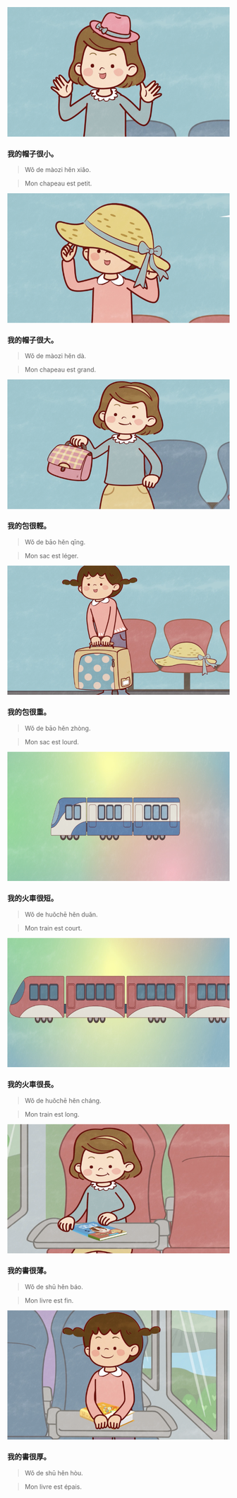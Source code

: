 ![](../../static/images/grand_et_petit/img_1.png)

### 我的帽子很小。
> Wǒ de màozi hěn xiǎo.

> Mon chapeau est petit.

![](../../static/images/grand_et_petit/img_2.png)

### 我的帽子很大。
> Wǒ de màozi hěn dà.

> Mon chapeau est grand.

![](../../static/images/grand_et_petit/img_3.png)

### 我的包很輕。
> Wǒ de bāo hěn qīng.

> Mon sac est léger.

![](../../static/images/grand_et_petit/img_4.png)

### 我的包很重。
> Wǒ de bāo hěn zhòng.

> Mon sac est lourd.

![](../../static/images/grand_et_petit/img_5.png)

### 我的火車很短。
> Wǒ de huǒchē hěn duǎn.

> Mon train est court.

![](../../static/images/grand_et_petit/img_6.png)

### 我的火車很長。
> Wǒ de huǒchē hěn cháng.

> Mon train est long.

![](../../static/images/grand_et_petit/img_7.png)

### 我的書很薄。 
> Wǒ de shū hěn báo.

> Mon livre est fin.

![](../../static/images/grand_et_petit/img_8.png)
### 我的書很厚。
> Wǒ de shū hěn hòu.

> Mon livre est épais.
